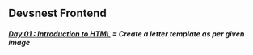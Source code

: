 ## Devsnest Frontend 

<h5><a href="https://github.com/thisiskartikgupta/Devsnest-Frontend/tree/main/Day%2001%20-%20Introduction%20to%20HTML">Day 01 : Introduction to HTML</a> = Create a letter template as per given image </h5>

